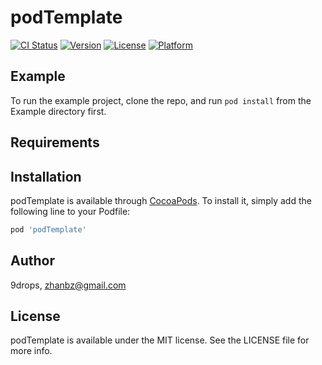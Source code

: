 # podTemplate

[![CI Status](https://img.shields.io/travis/9drops/podTemplate.svg?style=flat)](https://travis-ci.org/9drops/podTemplate)
[![Version](https://img.shields.io/cocoapods/v/podTemplate.svg?style=flat)](https://cocoapods.org/pods/podTemplate)
[![License](https://img.shields.io/cocoapods/l/podTemplate.svg?style=flat)](https://cocoapods.org/pods/podTemplate)
[![Platform](https://img.shields.io/cocoapods/p/podTemplate.svg?style=flat)](https://cocoapods.org/pods/podTemplate)

## Example

To run the example project, clone the repo, and run `pod install` from the Example directory first.

## Requirements

## Installation

podTemplate is available through [CocoaPods](https://cocoapods.org). To install
it, simply add the following line to your Podfile:

```ruby
pod 'podTemplate'
```

## Author

9drops, zhanbz@gmail.com

## License

podTemplate is available under the MIT license. See the LICENSE file for more info.
